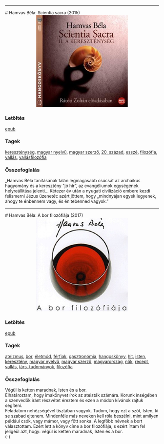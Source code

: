 <hr/>
# <a name="id_777">Hamvas Béla: Scientia sacra (2015)</a>
<center><img src="https://github.com/BercziSandor/calibre_lib/raw/main/main/Hamvas%20Bela/Scientia%20sacra%20%28777%29/cover.jpg" alt="cover" width="300"/></center>

### Letöltés
[epub](https://github.com/BercziSandor/calibre_lib/raw/main/main/Hamvas%20Bela/Scientia%20sacra%20%28777%29/Scientia%20sacra%20-%20Hamvas%20Bela.epub)

### Tagek
[kereszténység](https://github.com/berczisandor/calibre_lib/blob/main/main/_tags/kereszt%c3%a9nys%c3%a9g.md), [magyar nyelvű](https://github.com/berczisandor/calibre_lib/blob/main/main/_tags/magyar%20nyelv%c5%b1.md), [magyar szerző](https://github.com/berczisandor/calibre_lib/blob/main/main/_tags/magyar%20szerz%c5%91.md), [20. század](https://github.com/berczisandor/calibre_lib/blob/main/main/_tags/20.%20sz%c3%a1zad.md), [esszé](https://github.com/berczisandor/calibre_lib/blob/main/main/_tags/essz%c3%a9.md), [filozófia](https://github.com/berczisandor/calibre_lib/blob/main/main/_tags/filoz%c3%b3fia.md), [vallás](https://github.com/berczisandor/calibre_lib/blob/main/main/_tags/vall%c3%a1s.md), [vallásfilozófia](https://github.com/berczisandor/calibre_lib/blob/main/main/_tags/vall%c3%a1sfiloz%c3%b3fia.md)

### Összefoglalás
<p class="description">„Hamvas Béla tanításának talán legmagasabb csúcsát az archaikus hagyomány és a keresztény "jó hír”, az evangéliumok egységének helyreállítása jelenti… Kétezer év után a nyugati civilizáció embere kezdi felismerni Jézus üzenetét: azért jöttem, hogy „mindnyájan egyek legyenek, ahogy te énbennem vagy, és én tebenned vagyok.”</p>


<hr/>
# <a name="id_776">Hamvas Béla: A bor filozófiája (2017)</a>
<center><img src="https://github.com/BercziSandor/calibre_lib/raw/main/main/Hamvas%20Bela/A%20bor%20filozofiaja%20%28776%29/cover.jpg" alt="cover" width="300"/></center>

### Letöltés
[epub](https://github.com/BercziSandor/calibre_lib/raw/main/main/Hamvas%20Bela/A%20bor%20filozofiaja%20%28776%29/A%20bor%20filozofiaja%20-%20Hamvas%20Bela.epub)

### Tagek
[ateizmus](https://github.com/berczisandor/calibre_lib/blob/main/main/_tags/ateizmus.md), [bor](https://github.com/berczisandor/calibre_lib/blob/main/main/_tags/bor.md), [életmód](https://github.com/berczisandor/calibre_lib/blob/main/main/_tags/%c3%a9letm%c3%b3d.md), [férfiak](https://github.com/berczisandor/calibre_lib/blob/main/main/_tags/f%c3%a9rfiak.md), [gasztronómia](https://github.com/berczisandor/calibre_lib/blob/main/main/_tags/gasztron%c3%b3mia.md), [hangoskönyv](https://github.com/berczisandor/calibre_lib/blob/main/main/_tags/hangosk%c3%b6nyv.md), [hit](https://github.com/berczisandor/calibre_lib/blob/main/main/_tags/hit.md), [isten](https://github.com/berczisandor/calibre_lib/blob/main/main/_tags/isten.md), [keresztény](https://github.com/berczisandor/calibre_lib/blob/main/main/_tags/kereszt%c3%a9ny.md), [magyar nyelvű](https://github.com/berczisandor/calibre_lib/blob/main/main/_tags/magyar%20nyelv%c5%b1.md), [magyar szerző](https://github.com/berczisandor/calibre_lib/blob/main/main/_tags/magyar%20szerz%c5%91.md), [magyarország](https://github.com/berczisandor/calibre_lib/blob/main/main/_tags/magyarorsz%c3%a1g.md), [nők](https://github.com/berczisandor/calibre_lib/blob/main/main/_tags/n%c5%91k.md), [recept](https://github.com/berczisandor/calibre_lib/blob/main/main/_tags/recept.md), [vallás](https://github.com/berczisandor/calibre_lib/blob/main/main/_tags/vall%c3%a1s.md), [társ. tudományok](https://github.com/berczisandor/calibre_lib/blob/main/main/_tags/t%c3%a1rs.%20tudom%c3%a1nyok.md), [filozófia](https://github.com/berczisandor/calibre_lib/blob/main/main/_tags/filoz%c3%b3fia.md)

### Összefoglalás
<div>
<p>Végül is ketten maradnak, Isten és a bor.<br>Elhatároztam, hogy imakönyvet írok az ateisták számára. Korunk ínségében a szenvedők iránt részvétet éreztem és ezen a módon kívánok rajtuk segíteni.<br>Feladatom nehézségével tisztában vagyok. Tudom, hogy ezt a szót, Isten, ki se szabad ejtenem. Mindenféle más neveken kell róla beszélni, mint amilyen például csók, vagy mámor, vagy főtt sonka. A legfőbb névnek a bort választottam. Ezért lett a könyv címe a bor filozófiája, s ezért írtam fel jeligéül azt, hogy: végül is ketten maradnak, Isten és a bor.<br>(-)</p></div>


